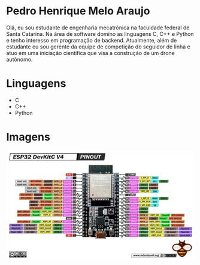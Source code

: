 # Pedro Henrique Melo Araujo

Olá, eu sou estudante de engenharia mecatrônica na faculdade federal de Santa Catarina. Na área de software domíno as linguagens C, C++ e Python e tenho interesso em programação de backend. Atualmente, além de estudante eu sou gerente da equipe de competição do seguidor de linha e atuo em uma iniciação científica que visa a construção de um drone autônomo.   

# Linguagens
- C
- C++
- Python

# Imagens
![Texto Alternativo](https://github.com/PHM-araujo/PHM-araujo.github.io/blob/master/assets/ESP32-DEV-KIT-DevKitC-v4-pinout-mischianti-1024x598.jpg)


